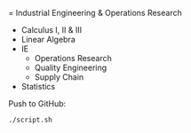 = Industrial Engineering & Operations Research

- Calculus I, II & III
- Linear Algebra
- IE
    - Operations Research
    - Quality Engineering
    - Supply Chain
- Statistics


Push to GitHub:

```
./script.sh

```